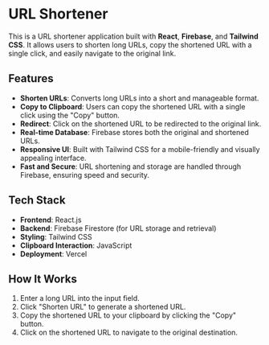 # URL Shortener

This is a URL shortener application built with **React**, **Firebase**, and **Tailwind CSS**. It allows users to shorten long URLs, copy the shortened URL with a single click, and easily navigate to the original link.

<!-- ![URL Shortener Screenshot](link_to_screenshot)  Add a screenshot of the app -->

## Features

- **Shorten URLs**: Converts long URLs into a short and manageable format.
- **Copy to Clipboard**: Users can copy the shortened URL with a single click using the "Copy" button.
- **Redirect**: Click on the shortened URL to be redirected to the original link.
- **Real-time Database**: Firebase stores both the original and shortened URLs.
- **Responsive UI**: Built with Tailwind CSS for a mobile-friendly and visually appealing interface.
- **Fast and Secure**: URL shortening and storage are handled through Firebase, ensuring speed and security.

## Tech Stack

- **Frontend**: React.js
- **Backend**: Firebase Firestore (for URL storage and retrieval)
- **Styling**: Tailwind CSS
- **Clipboard Interaction**: JavaScript
- **Deployment**: Vercel

## How It Works

1. Enter a long URL into the input field.
2. Click "Shorten URL" to generate a shortened URL.
3. Copy the shortened URL to your clipboard by clicking the "Copy" button.
4. Click on the shortened URL to navigate to the original destination.
